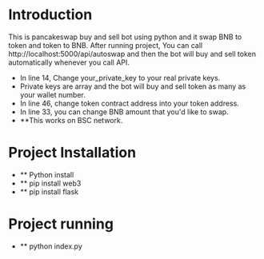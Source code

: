 # Introduction
This is pancakeswap buy and sell bot using python and it swap BNB to token and token to BNB.
After running project, You can call http://localhost:5000/api/autoswap and then the bot will buy and sell token automatically whenever you call API.
- In line 14, Change your_private_key to your real private keys.
- Private keys are array and the bot will buy and sell token as many as your wallet number.
- In line 46, change token contract address into your token address.
- In line 33, you can change BNB amount that you'd like to swap.
- **This works on BSC network.
# Project Installation
- ** Python install
- ** pip install web3
- ** pip install flask
# Project running
- ** python index.py
